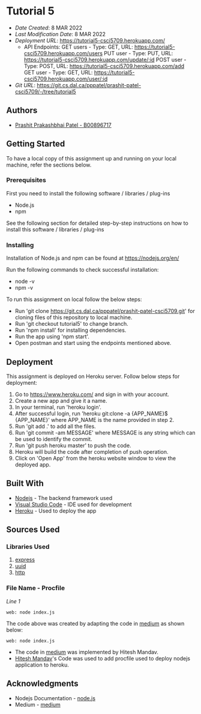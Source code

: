 # Tutorial 5

* *Date Created*: 8 MAR 2022
* *Last Modification Date*: 8 MAR 2022
* *Deployment URL*: <https://tutorial5-csci5709.herokuapp.com/>
    - API Endpoints:
    GET users - Type: GET, URL: <https://tutorial5-csci5709.herokuapp.com/users>
    PUT user - Type: PUT, URL: <https://tutorial5-csci5709.herokuapp.com/update/:id>
    POST user - Type: POST, URL: <https://tutorial5-csci5709.herokuapp.com/add>
    GET user - Type: GET, URL: <https://tutorial5-csci5709.herokuapp.com/user/:id>
* *Git URL*: <https://git.cs.dal.ca/pppatel/prashit-patel-csci5709/-/tree/tutorial5> 

## Authors

* [Prashit Prakashbhai Patel - B00896717](pr718986@dal.ca)

## Getting Started

To have a local copy of this assignment up and running on your local machine, refer the sections below.
### Prerequisites

First you need to install the following software / libraries / plug-ins

* Node.js
* npm

See the following section for detailed step-by-step instructions on how to install this software / libraries / plug-ins

### Installing

Installation of Node.js and npm can be found at https://nodejs.org/en/

Run the following commands to check successful installation:

* node -v
* npm -v

To run this assignment on local follow the below steps:

* Run 'git clone https://git.cs.dal.ca/pppatel/prashit-patel-csci5709.git' for cloning files of this repository to local machine.
* Run 'git checkout tutorial5' to change branch.
* Run 'npm install' for installing dependencies.
* Run the app using 'npm start'.
* Open postman and start using the endpoints mentioned above.

## Deployment

This assignment is deployed on Heroku server. Follow below steps for deployment:

1. Go to https://www.heroku.com/ and sign in with your account.
2. Create a new app and give it a name.
3. In your terminal, run 'heroku login'.
4. After successful login, run 'heroku git:clone -a {APP_NAME}$ {APP_NAME}' where APP_NAME is the name provided in step 2.
5. Run 'git add .' to add all the files.
6. Run  'git commit -am MESSAGE' where MESSAGE is any string which can be used to identify the commit.
7. Run 'git push heroku master' to push the code.
8. Heroku will build the code after completion of push operation.
9. Click on 'Open App' from the heroku website window to view the deployed app.

## Built With

* [Nodejs](https://nodejs.org/en/docs/) - The backend framework used
* [Visual Studio Code](https://code.visualstudio.com/) - IDE used for development
* [Heroku](https://heroku.com/) - Used to deploy the app

## Sources Used

### Libraries Used

1. [express](https://www.npmjs.com/package/express)
2. [uuid](https://www.npmjs.com/package/uuid)
3. [http](https://www.npmjs.com/package/http)

### File Name - Procfile
*Line 1*

```
web: node index.js

```

The code above was created by adapting the code in [medium](https://medium.com/geekculture/deploy-node-applications-on-heroku-a89ed51e0a34) as shown below: 

```
web: node index.js

```

- The code in [medium](https://medium.com/geekculture/deploy-node-applications-on-heroku-a89ed51e0a34) was implemented by Hitesh Mandav.
- [Hitesh Mandav](https://medium.com/@hitesh-mandav)'s Code was used to add procfile used to deploy nodejs application to heroku.

## Acknowledgments

* Nodejs Documentation - [node.js](https://nodejs.org/en/docs/)
* Medium - [medium](https://medium.com/geekculture/deploy-node-applications-on-heroku-a89ed51e0a34)